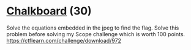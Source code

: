 # [Chalkboard](https://ctflearn.com/challenge/972) (30)
Solve the equations embedded in the jpeg to find the flag. Solve this problem before solving my Scope challenge which is worth 100 points. https://ctflearn.com/challenge/download/972
